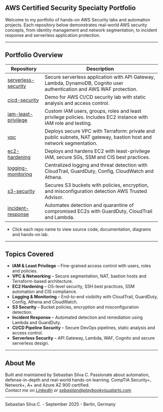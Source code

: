 ## AWS Certified Security Specialty Portfolio

Welcome to my portfolio of hands-on AWS Security labs and automation projects. Each repository below demonstrates real-world AWS security concepts, from identity management and network segmentation, to incident response and serverless application protection.

---

## Portfolio Overview

| Repository                                                                             | Description                                                                                                              |
|----------------------------------------------------------------------------------------|--------------------------------------------------------------------------------------------------------------------------|
| [serverless-security](https://github.com/AWS-Security-Portfolio/serverless-security)   | Secure serverless application with API Gateway, Lambda, DynamoDB, Cognito user authentication and AWS WAF protection.    |
| [cicd-security](https://github.com/AWS-Security-Portfolio/cicd-security)               | Demo for AWS CI/CD security lab with static analysis and access control.                                                 |
| [iam-least-privilege](https://github.com/AWS-Security-Portfolio/iam-least-privilege)   | Custom IAM users, groups, roles and least privilege policies. Includes EC2 instance with IAM role and testing.           |
| [vpc](https://github.com/AWS-Security-Portfolio/vpc)                                   | Deploys secure VPC with Terraform: private and public subnets, NAT gateway, bastion host and network segmentation.       |
| [ec2-hardening](https://github.com/AWS-Security-Portfolio/ec2-hardening)               | Deploys and hardens EC2 with least-privilege IAM, secure SGs, SSM and CIS best practices.                                |
| [logging-monitoring](https://github.com/AWS-Security-Portfolio/logging-monitoring)     | Centralized logging and threat detection with CloudTrail, GuardDuty, Config, CloudWatch and Athena.                      |
| [s3-security](https://github.com/AWS-Security-Portfolio/s3-security)                   | Secures S3 buckets with policies, encryption, and misconfiguration detection AWS Trusted Advisor.                        |
| [incident-response](https://github.com/AWS-Security-Portfolio/incident-response)       | Automates detection and quarantine of compromised EC2s with GuardDuty, CloudTrail and Lambda.                            |

* Click each repo name to view source code, documentation, diagrams and hands-on lab.

---

## Topics Covered

- **IAM & Least Privilege** – Fine-grained access control with users, roles and policies.
- **VPC & Networking** – Secure segmentation, NAT, bastion hosts and Terraform-based architecture.
- **EC2 Hardening** – OS-level security, SSH best practices, SSM automation and CIS compliance.
- **Logging & Monitoring** – End-to-end visibility with CloudTrail, GuardDuty, Config, Athena and CloudWatch.
- **S3 Security** – Bucket policies, encryption and misconfiguration detection.
- **Incident Response** – Automated detection and remediation using Lambda and GuardDuty.
- **CI/CD Pipeline Security** – Secure DevOps pipelines, static analysis and access control.
- **Serverless Security** – API Gateway, Lambda, WAF, Cognito and secure serverless design.

---

## About Me

Built and maintained by Sebastian Silva C. Passionate about automation, defense-in-depth and real-world hands-on learning. 
CompTIA Security+, Network+, A+ and Azure AZ 900 certified.   
*Contact me on [LinkedIn](https://www.linkedin.com/in/sebastiansilc) or [sebastian@playbookvisualarts.com](mailto:sebastian@playbookvisualarts.com)*

---

Sebastian Silva C. - September 2025 - Berlin, Germany

